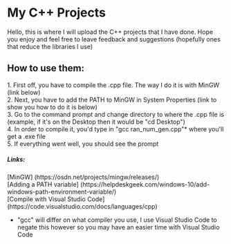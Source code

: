 # My C++ Projects

Hello, this is where I will upload the C++ projects that I have done. Hope you enjoy and feel free to leave feedback and suggestions (hopefully ones that reduce the libraries I use)


<h2> How to use them: </h2>
1. First off, you have to compile the .cpp file. The way I do it is with MinGW (link below)<br/>
2. Next, you have to add the PATH to MinGW in System Properties (link to show you how to do it is below)<br/>
3. Go to the command prompt and change directory to where the .cpp file is (example, if it's on the Desktop then it would be "cd Desktop")<br/>
4. In order to compile it, you'd type in "gcc ran_num_gen.cpp"* where you'll get a .exe file<br/>
5. If everything went well, you should see the prompt<br/>


<h5> Links: </h5>
[MinGW] (https://osdn.net/projects/mingw/releases/)<br/>
[Adding a PATH variable] (https://helpdeskgeek.com/windows-10/add-windows-path-environment-variable/)<br/>
[Compile with Visual Studio Code] (https://code.visualstudio.com/docs/languages/cpp)

* "gcc" will differ on what compiler you use, I use Visual Studio Code to negate this however so you may have an easier time with Visual Studio Code